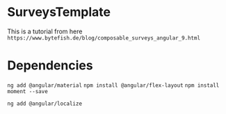 # SurveysTemplate

This is a tutorial from here `https://www.bytefish.de/blog/composable_surveys_angular_9.html`



# Dependencies

`ng add @angular/material`
`npm install @angular/flex-layout`
`npm install moment --save`

`ng add @angular/localize`
